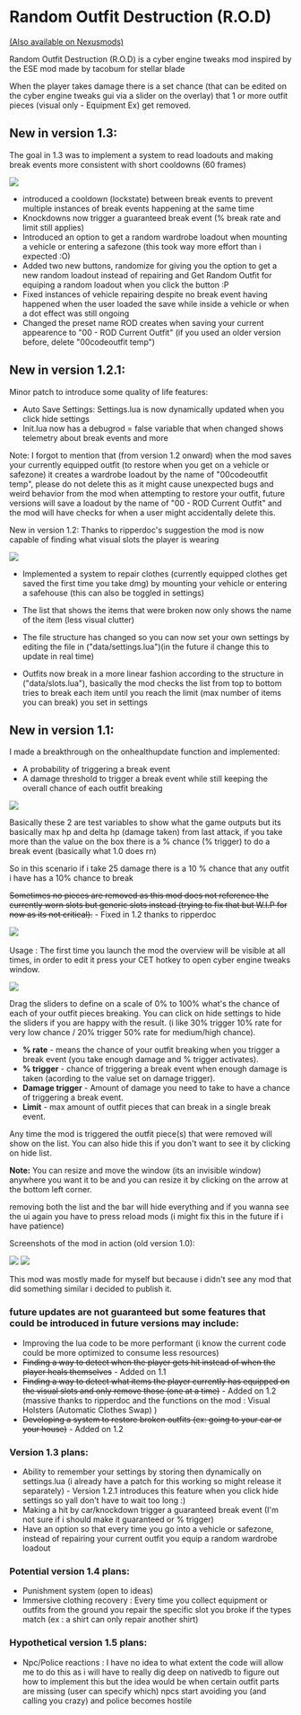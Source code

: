 
﻿
# Random Outfit Destruction (R.O.D) 
[(Also available on Nexusmods)](https://www.nexusmods.com/cyberpunk2077/mods/22660)

Random Outfit Destruction (R.O.D) is a cyber engine tweaks mod inspired by the ESE﻿ mod made by tacobum for stellar blade

When the player takes damage there is a set chance (that can be edited on the cyber engine tweaks gui via a slider on the overlay)﻿ that 1 or more outfit pieces (visual only - Equipment Ex) get removed.

## New in version 1.3:
The goal in 1.3 was to implement a system to read loadouts and making break events more consistent with short cooldowns (60 frames)

![](https://i.imgur.com/IspZe3X.png)

- introduced a cooldown (lockstate) between break events to prevent multiple instances of break events happening at the same time
- Knockdowns now trigger a guaranteed break event (% break rate and limit still applies)
- Introduced an option to get a random wardrobe loadout when mounting a vehicle or entering a safezone (this took way more effort than i expected :O)
- Added two new buttons, randomize for giving you the option to get a new random loadout instead of repairing and Get Random Outfit for equiping a random loadout when you click the button :P
- Fixed instances of vehicle repairing despite no break event having happened when the user loaded the save while inside a vehicle or when a dot effect was still ongoing
- Changed the preset name ROD creates when saving your current appearence to "00 - ROD Current Outfit" (if you used an older version before, delete "00codeoutfit temp")

## New in version 1.2.1:
Minor patch to introduce some quality of life features:

- Auto Save Settings: Settings.lua is now dynamically updated when you click hide settings
- Init.lua now has a debugrod = false variable that when changed shows telemetry about break events and more

Note: I forgot to mention that (from version 1.2 onward) when the mod saves your currently equipped outfit (to restore when you get on a vehicle or safezone) it creates a wardrobe loadout by the name of "00codeoutfit temp", please do not delete this as it might cause unexpected bugs and weird behavior from the mod when attempting to restore your outfit, future versions will save a loadout by the name of "00 - ROD Current Outfit" and the mod will have checks for when a user might accidentally delete this.

New in version 1.2:
Thanks to ripperdoc's suggestion the mod is now capable of finding what visual slots the player is wearing

![](https://i.imgur.com/pcLCoNb.png)

- Implemented a system to repair clothes (currently equipped clothes get saved the first time you take dmg) by mounting your vehicle or entering a safehouse (this can also be toggled in settings)

- The list that shows the items that were broken now only shows the name of the item (less visual clutter)

- The file structure has changed so you can now set your own settings by editing the file in ("data/settings.lua")﻿(in the future il change this to update in real time)

- Outfits now break in a more linear fashion according to the structure in ("data/slots.lua"), basically the mod checks the list from top to bottom tries to break each item until you reach the limit (max number of items you can break) you set in settings

## New in version 1.1:
I made a breakthrough on the onhealthupdate function and implemented:

- A probability of triggering a break event
- A damage threshold to trigger a break event while still keeping the overall chance of each outfit breaking

![](https://i.imgur.com/qw1iGD3.png)

Basically these 2 are test variables to show what the game outputs but its basically max hp and delta hp (damage taken) from last attack, if you take more than the value on the box there is a % chance (% trigger) to do a break event (basically what 1.0 does rn)

So in this scenario if i take 25 damage there is a 10 % chance that any outfit i have has a 10% chance to break﻿

~~Sometimes no pieces are removed as this mod does not reference the currently worn slots but generic slots instead (trying to fix that but W.I.P for now as its not critical).~~ - Fixed in 1.2 thanks to ripperdoc

﻿﻿﻿﻿![](https://i.imgur.com/7USuzBv.png)

Usage : The first time you launch the mod the overview will be visible at all times, in order to edit it press your CET hotkey to open cyber engine tweaks window.

![](https://i.imgur.com/UyDf1gK.png)

Drag the sliders to define on a scale of 0% to 100% what's the chance of each of your outfit pieces breaking.
You can click on hide settings to hide the sliders if you are happy with the result.
(i like 30% trigger 10% rate for very low chance / 20% trigger 50% rate for medium/high chance).

- **% rate** - means the chance of your outfit breaking when you trigger a break event (you take enough damage and % trigger activates).
- **% trigger** - chance of triggering a break event when enough damage is taken (acording to the value set on damage trigger).
- **Damage trigger** - Amount of damage you need to take to have a chance of triggering a break event.
- **Limit** - max amount of outfit pieces that can break in a single break event.

Any time the mod is triggered the outfit piece(s) that were removed will show on the list.
You can also hide this if you don't want to see it by clicking on hide list.

**Note:** You can resize and move the window (its an invisible window) anywhere you want it to be and you can resize it by clicking on the arrow at the bottom left corner.

removing both the list and the bar will hide everything and if you wanna see the ui again you have to press reload mods (i might fix this in the future if i have patience)

Screenshots of the mod in action (old version 1.0):

﻿![](https://i.imgur.com/zido0sJ.jpeg)
![](https://i.imgur.com/NGvQhvB.jpeg)

This mod was mostly made for myself but because i didn't see any mod that did something similar i decided to publish it.

### future updates are not guaranteed but some features that could be introduced in future versions may include:

- Improving the lua code to be more performant (i know the current code could be more optimized to consume less resources)
- ~~Finding a way to detect when the player gets hit instead of when the player heals themselves~~ - Added on 1.1
- ~~Finding a way to detect what items the player currently has equipped on the visual slots and only remove those (one at a time)~~ - Added on 1.2 (massive thanks to ripperdoc﻿ and the functions on the mod : Visual Holsters (Automatic Clothes Swap) )
- ~~Developing a system to restore broken outfits (ex: going to your car or your house)~~ - Added on 1.2

### Version 1.3 plans:
- Ability to remember your settings by storing then dynamically on settings.lua (i already have a patch for this working so might release it separately) - Version 1.2.1 introduces this feature when you click hide settings so yall don't have to wait too long :)
- Making a hit by car/knockdown trigger a guaranteed break event (I'm not sure if i should make it guaranteed or % trigger)
- Have an option so that every time you go into a vehicle or safezone, instead of repairing your current outfit you equip a random wardrobe loadout

### Potential version 1.4 plans:
- Punishment system (open to ideas)
- Immersive clothing recovery : Every time you collect equipment or outfits from the ground you repair the specific slot you broke if the types match (ex : a shirt can only repair another shirt)

### Hypothetical version 1.5 plans:
- Npc/Police reactions : I have no idea to what extent the code will allow me to do this as i will have to really dig deep on nativedb to figure out how to implement this but the idea would be when certain outfit parts are missing (user can specify which) npcs start avoiding you (and calling you crazy) and police becomes hostile
